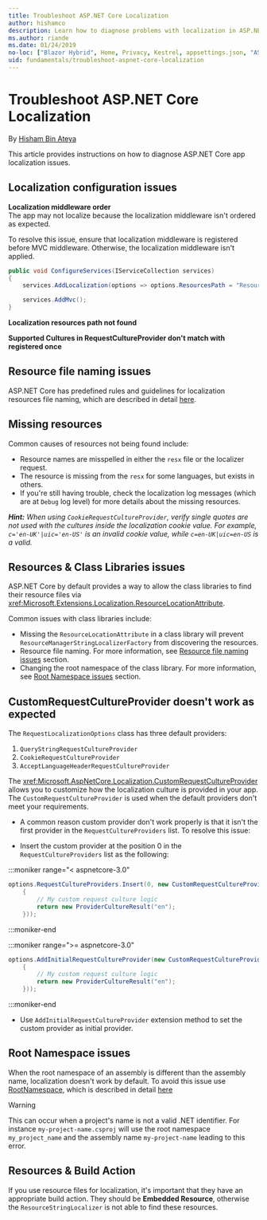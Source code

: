 ```yaml
---
title: Troubleshoot ASP.NET Core Localization
author: hishamco
description: Learn how to diagnose problems with localization in ASP.NET Core apps.
ms.author: riande
ms.date: 01/24/2019
no-loc: ["Blazor Hybrid", Home, Privacy, Kestrel, appsettings.json, "ASP.NET Core Identity", cookie, Cookie, Blazor, "Blazor Server", "Blazor WebAssembly", "Identity", "Let's Encrypt", Razor, SignalR]
uid: fundamentals/troubleshoot-aspnet-core-localization
---
```

# Troubleshoot ASP.NET Core Localization

By [Hisham Bin Ateya](https://github.com/hishamco)

This article provides instructions on how to diagnose ASP.NET Core app localization issues.

## Localization configuration issues

**Localization middleware order**  
The app may not localize because the localization middleware isn't ordered as expected.

To resolve this issue, ensure that localization middleware is registered before MVC middleware. Otherwise, the localization middleware isn't applied.

```csharp
public void ConfigureServices(IServiceCollection services)
{
    services.AddLocalization(options => options.ResourcesPath = "Resources");

    services.AddMvc();
}
```

**Localization resources path not found**

**Supported Cultures in RequestCultureProvider don't match with registered once**  

## Resource file naming issues

ASP.NET Core has predefined rules and guidelines for localization resources file naming, which are described in detail [here](xref:fundamentals/localization#resource-file-naming).

## Missing resources

Common causes of resources not being found include:

- Resource names are misspelled in either the `resx` file or the localizer request.
- The resource is missing from the `resx` for some languages, but exists in others.
- If you're still having trouble, check the localization log messages (which are at `Debug` log level) for more details about the missing resources.

_**Hint:** When using `CookieRequestCultureProvider`, verify single quotes are not used with the cultures inside the localization cookie value. For example, `c='en-UK'|uic='en-US'` is an invalid cookie value, while `c=en-UK|uic=en-US` is a valid._

## Resources & Class Libraries issues

ASP.NET Core by default provides a way to allow the class libraries to find their resource files via <xref:Microsoft.Extensions.Localization.ResourceLocationAttribute>.

Common issues with class libraries include:
- Missing the `ResourceLocationAttribute` in a class library will prevent `ResourceManagerStringLocalizerFactory` from discovering the resources.
- Resource file naming. For more information, see [Resource file naming issues](#resource-file-naming-issues) section.
- Changing the root namespace of the class library. For more information, see [Root Namespace issues](#root-namespace-issues) section.

## CustomRequestCultureProvider doesn't work as expected

The `RequestLocalizationOptions` class has three default providers:

1. `QueryStringRequestCultureProvider`
2. `CookieRequestCultureProvider`
3. `AcceptLanguageHeaderRequestCultureProvider`

The <xref:Microsoft.AspNetCore.Localization.CustomRequestCultureProvider> allows you to customize how the localization culture is provided in your app. The `CustomRequestCultureProvider` is used when the default providers don't meet your requirements.

- A common reason custom provider don't work properly is that it isn't the first provider in the `RequestCultureProviders` list. To resolve this issue:

- Insert the custom provider at the position 0 in the `RequestCultureProviders` list as the following:

:::moniker range="< aspnetcore-3.0"
```csharp
options.RequestCultureProviders.Insert(0, new CustomRequestCultureProvider(async context =>
    {
        // My custom request culture logic
        return new ProviderCultureResult("en");
    }));
```
:::moniker-end

:::moniker range=">= aspnetcore-3.0"
```csharp
options.AddInitialRequestCultureProvider(new CustomRequestCultureProvider(async context =>
    {
        // My custom request culture logic
        return new ProviderCultureResult("en");
    }));
```
:::moniker-end

- Use `AddInitialRequestCultureProvider` extension method to set the custom provider as initial provider.

## Root Namespace issues

When the root namespace of an assembly is different than the assembly name, localization doesn't work by default. To avoid this issue use [RootNamespace](xref:Microsoft.Extensions.Localization.RootNamespaceAttribute), which is described in detail [here](xref:fundamentals/localization#resource-file-naming)

> [!WARNING]
> This can occur when a project's name is not a valid .NET identifier. For instance `my-project-name.csproj` will use the root namespace `my_project_name` and the assembly name `my-project-name` leading to this error. 

## Resources & Build Action

If you use resource files for localization, it's important that they have an appropriate build action. They should be **Embedded Resource**, otherwise the `ResourceStringLocalizer` is not able to find these resources.
